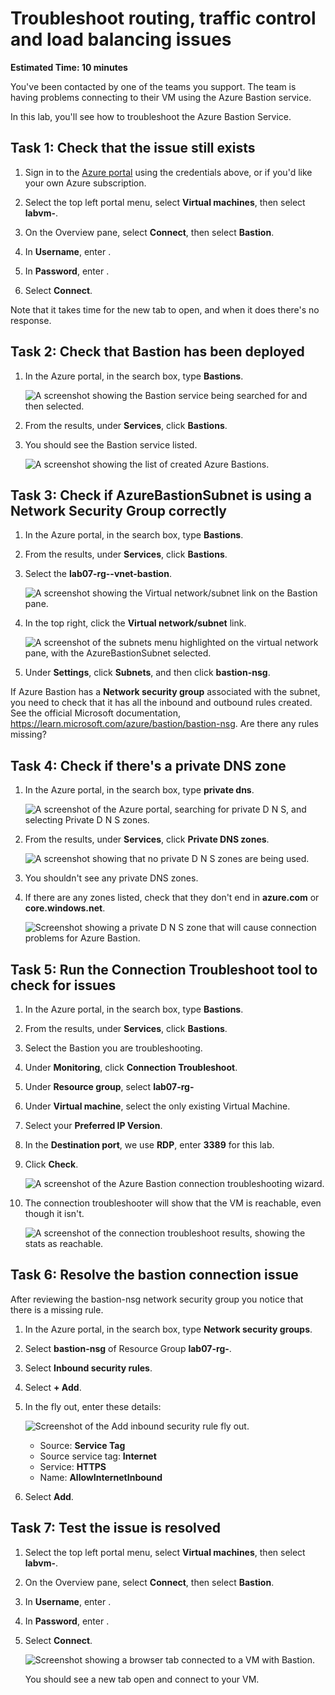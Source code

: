 # Troubleshoot routing, traffic control and load balancing issues

**Estimated Time: 10 minutes**

You've been contacted by one of the teams you support. The team is having problems connecting to their VM using the Azure Bastion service.

In this lab, you'll see how to troubleshoot the Azure Bastion Service.

## Task 1: Check that the issue still exists

1. Sign in to the [Azure portal](https://portal.azure.com) using the credentials above, or if you'd like your own Azure subscription.

1. Select the top left portal menu, select **Virtual machines**, then select **labvm-<inject key="DeploymentID" enableCopy="false"/>**.

1. On the Overview pane, select **Connect**, then select **Bastion**.

1. In **Username**, enter **<inject key="VM Admin Username" enableCopy="true"/>**.

1. In **Password**, enter **<inject key="VM Admin Password" enableCopy="true"/>**.

1. Select **Connect**.

Note that it takes time for the new tab to open, and when it does there's no response.

## Task 2: Check that Bastion has been deployed

1. In the Azure portal, in the search box, type **Bastions**.

   ![A screenshot showing the Bastion service being searched for and then selected.](../media/mod7-2.png)

1. From the results, under **Services**, click **Bastions**.

1. You should see the Bastion service listed.

   ![A screenshot showing the list of created Azure Bastions.](../media/mod7-1.png)

## Task 3: Check if AzureBastionSubnet is using a Network Security Group correctly

1. In the Azure portal, in the search box, type **Bastions**.

1. From the results, under **Services**, click **Bastions**.

1. Select the **lab07-rg-<inject key="DeploymentID" enableCopy="false"/>-vnet-bastion**.

   ![A screenshot showing the Virtual network/subnet link on the Bastion pane.](../media/mod7-3.png)

1. In the top right, click the **Virtual network/subnet** link.

   ![A screenshot of the subnets menu highlighted on the virtual network pane, with the AzureBastionSubnet selected.](../media/mod7-4.png)

1. Under **Settings**, click **Subnets**, and then click **bastion-nsg**.

If Azure Bastion has a **Network security group** associated with the subnet, you need to check that it has all the inbound and outbound rules created. See the official Microsoft documentation, https://learn.microsoft.com/azure/bastion/bastion-nsg. Are there any rules missing?

## Task 4: Check if there's a private DNS zone

1. In the Azure portal, in the search box, type **private dns**.

   ![A screenshot of the Azure portal, searching for private D N S, and selecting Private D N S zones.](../media/mod7-5.png)

1. From the results, under **Services**, click **Private DNS zones**.

   ![A screenshot showing that no private D N S zones are being used.](../media/mod7-no-private-zones.png)

1. You shouldn't see any private DNS zones.

1. If there are any zones listed, check that they don't end in **azure.com** or **core.windows.net**.

   ![Screenshot showing a private D N S zone that will cause connection problems for Azure Bastion.](../media/mod7-7.png)

## Task 5: Run the Connection Troubleshoot tool to check for issues

1. In the Azure portal, in the search box, type **Bastions**.

1. From the results, under **Services**, click **Bastions**.

1. Select the Bastion you are troubleshooting.

1. Under **Monitoring**, click **Connection Troubleshoot**.

1. Under **Resource group**, select **lab07-rg-<inject key="DeploymentID" enableCopy="false"/>**

1. Under **Virtual machine**, select the only existing Virtual Machine.

1. Select your **Preferred IP Version**.

1. In the **Destination port**, we use **RDP**, enter **3389** for this lab.

1. Click **Check**.

    ![A screenshot of the Azure Bastion connection troubleshooting wizard.](../media/mod7-8.png)

1. The connection troubleshooter will show that the VM is reachable, even though it isn't.

    ![A screenshot of the connection troubleshoot results, showing the stats as reachable.](../media/mod7-9.png)


## Task 6: Resolve the bastion connection issue

After reviewing the bastion-nsg network security group you notice that there is a missing rule.

1. In the Azure portal, in the search box, type **Network security groups**.
1. Select **bastion-nsg** of Resource Group **lab07-rg-<inject key="DeploymentID" enableCopy="false"/>**.
1. Select **Inbound security rules**.
1. Select **+ Add**.
1. In the fly out, enter these details:

    ![Screenshot of the Add inbound security rule fly out.](../media/mod7-10.png)

    - Source: **Service Tag**
    - Source service tag: **Internet**
    - Service: **HTTPS**
    - Name: **AllowInternetInbound**

1. Select **Add**.

## Task 7: Test the issue is resolved

1. Select the top left portal menu, select **Virtual machines**, then select **labvm-<inject key="DeploymentID" enableCopy="false">**.

1. On the Overview pane, select **Connect**, then select **Bastion**.

1. In **Username**, enter **<inject key="VM Admin Username" enableCopy="true"/>**.

1. In **Password**, enter **<inject key="VM Admin Password" enableCopy="true"/>**.

1. Select **Connect**.

    ![Screenshot showing a browser tab connected to a VM with Bastion.](../media/mod7-last.png)

    You should see a new tab open and connect to your VM.
